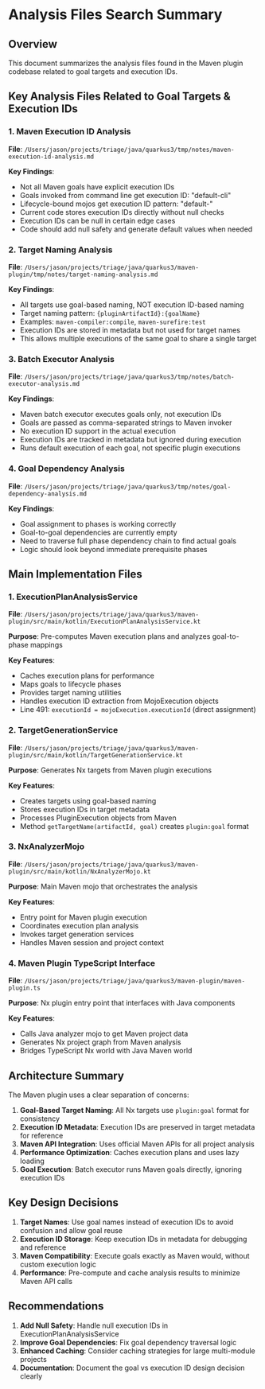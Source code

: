 # Analysis Files Search Summary

## Overview
This document summarizes the analysis files found in the Maven plugin codebase related to goal targets and execution IDs.

## Key Analysis Files Related to Goal Targets & Execution IDs

### 1. Maven Execution ID Analysis
**File**: `/Users/jason/projects/triage/java/quarkus3/tmp/notes/maven-execution-id-analysis.md`

**Key Findings**:
- Not all Maven goals have explicit execution IDs
- Goals invoked from command line get execution ID: "default-cli"
- Lifecycle-bound mojos get execution ID pattern: "default-<goalName>"
- Current code stores execution IDs directly without null checks
- Execution IDs can be null in certain edge cases
- Code should add null safety and generate default values when needed

### 2. Target Naming Analysis
**File**: `/Users/jason/projects/triage/java/quarkus3/maven-plugin/tmp/notes/target-naming-analysis.md`

**Key Findings**:
- All targets use goal-based naming, NOT execution ID-based naming
- Target naming pattern: `{pluginArtifactId}:{goalName}`
- Examples: `maven-compiler:compile`, `maven-surefire:test`
- Execution IDs are stored in metadata but not used for target names
- This allows multiple executions of the same goal to share a single target

### 3. Batch Executor Analysis
**File**: `/Users/jason/projects/triage/java/quarkus3/tmp/notes/batch-executor-analysis.md`

**Key Findings**:
- Maven batch executor executes goals only, not execution IDs
- Goals are passed as comma-separated strings to Maven invoker
- No execution ID support in the actual execution
- Execution IDs are tracked in metadata but ignored during execution
- Runs default execution of each goal, not specific plugin executions

### 4. Goal Dependency Analysis
**File**: `/Users/jason/projects/triage/java/quarkus3/tmp/notes/goal-dependency-analysis.md`

**Key Findings**:
- Goal assignment to phases is working correctly
- Goal-to-goal dependencies are currently empty
- Need to traverse full phase dependency chain to find actual goals
- Logic should look beyond immediate prerequisite phases

## Main Implementation Files

### 1. ExecutionPlanAnalysisService
**File**: `/Users/jason/projects/triage/java/quarkus3/maven-plugin/src/main/kotlin/ExecutionPlanAnalysisService.kt`

**Purpose**: Pre-computes Maven execution plans and analyzes goal-to-phase mappings

**Key Features**:
- Caches execution plans for performance
- Maps goals to lifecycle phases
- Provides target naming utilities
- Handles execution ID extraction from MojoExecution objects
- Line 491: `executionId = mojoExecution.executionId` (direct assignment)

### 2. TargetGenerationService
**File**: `/Users/jason/projects/triage/java/quarkus3/maven-plugin/src/main/kotlin/TargetGenerationService.kt`

**Purpose**: Generates Nx targets from Maven plugin executions

**Key Features**:
- Creates targets using goal-based naming
- Stores execution IDs in target metadata
- Processes PluginExecution objects from Maven
- Method `getTargetName(artifactId, goal)` creates `plugin:goal` format

### 3. NxAnalyzerMojo
**File**: `/Users/jason/projects/triage/java/quarkus3/maven-plugin/src/main/kotlin/NxAnalyzerMojo.kt`

**Purpose**: Main Maven mojo that orchestrates the analysis

**Key Features**:
- Entry point for Maven plugin execution
- Coordinates execution plan analysis
- Invokes target generation services
- Handles Maven session and project context

### 4. Maven Plugin TypeScript Interface
**File**: `/Users/jason/projects/triage/java/quarkus3/maven-plugin/maven-plugin.ts`

**Purpose**: Nx plugin entry point that interfaces with Java components

**Key Features**:
- Calls Java analyzer mojo to get Maven project data
- Generates Nx project graph from Maven analysis
- Bridges TypeScript Nx world with Java Maven world

## Architecture Summary

The Maven plugin uses a clear separation of concerns:

1. **Goal-Based Target Naming**: All Nx targets use `plugin:goal` format for consistency
2. **Execution ID Metadata**: Execution IDs are preserved in target metadata for reference
3. **Maven API Integration**: Uses official Maven APIs for all project analysis
4. **Performance Optimization**: Caches execution plans and uses lazy loading
5. **Goal Execution**: Batch executor runs Maven goals directly, ignoring execution IDs

## Key Design Decisions

1. **Target Names**: Use goal names instead of execution IDs to avoid confusion and allow goal reuse
2. **Execution ID Storage**: Keep execution IDs in metadata for debugging and reference
3. **Maven Compatibility**: Execute goals exactly as Maven would, without custom execution logic
4. **Performance**: Pre-compute and cache analysis results to minimize Maven API calls

## Recommendations

1. **Add Null Safety**: Handle null execution IDs in ExecutionPlanAnalysisService
2. **Improve Goal Dependencies**: Fix goal dependency traversal logic
3. **Enhanced Caching**: Consider caching strategies for large multi-module projects
4. **Documentation**: Document the goal vs execution ID design decision clearly